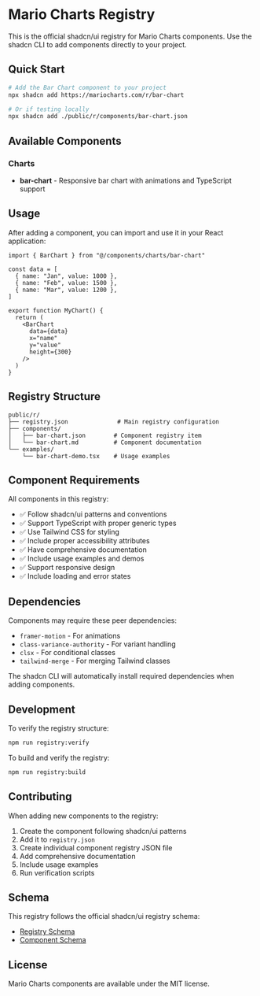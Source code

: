 # Mario Charts Registry

This is the official shadcn/ui registry for Mario Charts components. Use the shadcn CLI to add components directly to your project.

## Quick Start

```bash
# Add the Bar Chart component to your project
npx shadcn add https://mariocharts.com/r/bar-chart

# Or if testing locally
npx shadcn add ./public/r/components/bar-chart.json
```

## Available Components

### Charts
- **bar-chart** - Responsive bar chart with animations and TypeScript support

## Usage

After adding a component, you can import and use it in your React application:

```tsx
import { BarChart } from "@/components/charts/bar-chart"

const data = [
  { name: "Jan", value: 1000 },
  { name: "Feb", value: 1500 },
  { name: "Mar", value: 1200 },
]

export function MyChart() {
  return (
    <BarChart
      data={data}
      x="name"
      y="value"
      height={300}
    />
  )
}
```

## Registry Structure

```
public/r/
├── registry.json              # Main registry configuration
├── components/
│   ├── bar-chart.json        # Component registry item
│   └── bar-chart.md          # Component documentation
└── examples/
    └── bar-chart-demo.tsx    # Usage examples
```

## Component Requirements

All components in this registry:

- ✅ Follow shadcn/ui patterns and conventions
- ✅ Support TypeScript with proper generic types  
- ✅ Use Tailwind CSS for styling
- ✅ Include proper accessibility attributes
- ✅ Have comprehensive documentation
- ✅ Include usage examples and demos
- ✅ Support responsive design
- ✅ Include loading and error states

## Dependencies

Components may require these peer dependencies:

- `framer-motion` - For animations
- `class-variance-authority` - For variant handling
- `clsx` - For conditional classes  
- `tailwind-merge` - For merging Tailwind classes

The shadcn CLI will automatically install required dependencies when adding components.

## Development

To verify the registry structure:

```bash
npm run registry:verify
```

To build and verify the registry:

```bash
npm run registry:build
```

## Contributing

When adding new components to the registry:

1. Create the component following shadcn/ui patterns
2. Add it to `registry.json`
3. Create individual component registry JSON file
4. Add comprehensive documentation
5. Include usage examples
6. Run verification scripts

## Schema

This registry follows the official shadcn/ui registry schema:
- [Registry Schema](https://ui.shadcn.com/schema/registry.json)
- [Component Schema](https://ui.shadcn.com/schema/registry-item.json)

## License

Mario Charts components are available under the MIT license.